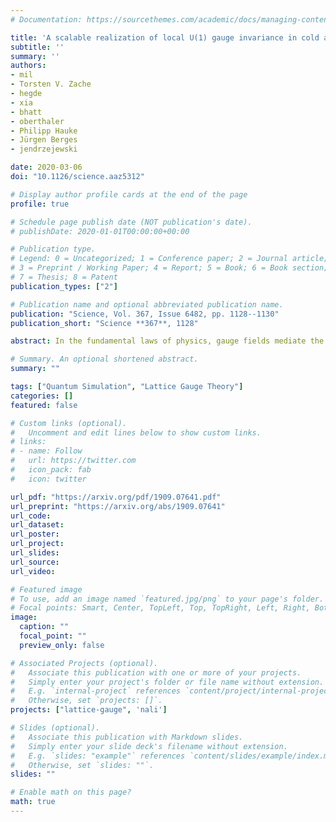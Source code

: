 ```yaml
---
# Documentation: https://sourcethemes.com/academic/docs/managing-content/

title: 'A scalable realization of local U(1) gauge invariance in cold atomic mixtures'
subtitle: ''
summary: ''
authors:
- mil
- Torsten V. Zache
- hegde
- xia
- bhatt
- oberthaler
- Philipp Hauke
- Jürgen Berges
- jendrzejewski

date: 2020-03-06
doi: "10.1126/science.aaz5312"

# Display author profile cards at the end of the page
profile: true

# Schedule page publish date (NOT publication's date).
# publishDate: 2020-01-01T00:00:00+00:00

# Publication type.
# Legend: 0 = Uncategorized; 1 = Conference paper; 2 = Journal article;
# 3 = Preprint / Working Paper; 4 = Report; 5 = Book; 6 = Book section;
# 7 = Thesis; 8 = Patent
publication_types: ["2"]

# Publication name and optional abbreviated publication name.
publication: "Science, Vol. 367, Issue 6482, pp. 1128--1130"
publication_short: "Science **367**, 1128"

abstract: In the fundamental laws of physics, gauge fields mediate the interaction between charged particles. An example is quantum electrodynamics -- the theory of electrons interacting with the electromagnetic field -- based on $U(1)$ gauge symmetry. Solving such gauge theories is in general a hard problem for classical computational techniques. While quantum computers suggest a way forward, it is difficult to build large-scale digital quantum devices required for complex simulations. Here, we propose a fully scalable analog quantum simulator of a $U(1)$ gauge theory in one spatial dimension. To engineer the local gauge symmetry, we employ inter-species spin-changing collisions in an atomic mixture. We demonstrate the experimental realization of the elementary building block as a key step towards a platform for large-scale quantum simulations of continuous gauge theories.

# Summary. An optional shortened abstract.
summary: ""

tags: ["Quantum Simulation", "Lattice Gauge Theory"]
categories: []
featured: false

# Custom links (optional).
#   Uncomment and edit lines below to show custom links.
# links:
# - name: Follow
#   url: https://twitter.com
#   icon_pack: fab
#   icon: twitter

url_pdf: "https://arxiv.org/pdf/1909.07641.pdf"
url_preprint: "https://arxiv.org/abs/1909.07641"
url_code:
url_dataset:
url_poster:
url_project:
url_slides:
url_source:
url_video:

# Featured image
# To use, add an image named `featured.jpg/png` to your page's folder.
# Focal points: Smart, Center, TopLeft, Top, TopRight, Left, Right, BottomLeft, Bottom, BottomRight.
image:
  caption: ""
  focal_point: ""
  preview_only: false

# Associated Projects (optional).
#   Associate this publication with one or more of your projects.
#   Simply enter your project's folder or file name without extension.
#   E.g. `internal-project` references `content/project/internal-project/index.md`.
#   Otherwise, set `projects: []`.
projects: ["lattice-gauge", 'nali']

# Slides (optional).
#   Associate this publication with Markdown slides.
#   Simply enter your slide deck's filename without extension.
#   E.g. `slides: "example"` references `content/slides/example/index.md`.
#   Otherwise, set `slides: ""`.
slides: ""

# Enable math on this page?
math: true
---
```

